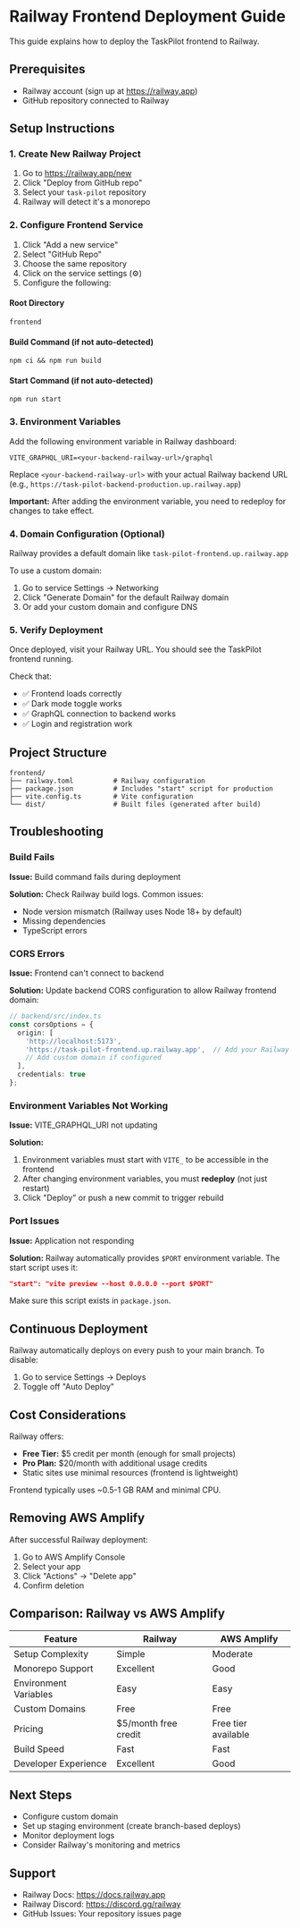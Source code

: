 # Railway Frontend Deployment Guide

This guide explains how to deploy the TaskPilot frontend to Railway.

## Prerequisites

- Railway account (sign up at https://railway.app)
- GitHub repository connected to Railway

## Setup Instructions

### 1. Create New Railway Project

1. Go to https://railway.app/new
2. Click "Deploy from GitHub repo"
3. Select your `task-pilot` repository
4. Railway will detect it's a monorepo

### 2. Configure Frontend Service

1. Click "Add a new service"
2. Select "GitHub Repo"
3. Choose the same repository
4. Click on the service settings (⚙️)
5. Configure the following:

#### Root Directory
```
frontend
```

#### Build Command (if not auto-detected)
```
npm ci && npm run build
```

#### Start Command (if not auto-detected)
```
npm run start
```

### 3. Environment Variables

Add the following environment variable in Railway dashboard:

```
VITE_GRAPHQL_URI=<your-backend-railway-url>/graphql
```

Replace `<your-backend-railway-url>` with your actual Railway backend URL (e.g., `https://task-pilot-backend-production.up.railway.app`)

**Important:** After adding the environment variable, you need to redeploy for changes to take effect.

### 4. Domain Configuration (Optional)

Railway provides a default domain like `task-pilot-frontend.up.railway.app`

To use a custom domain:
1. Go to service Settings → Networking
2. Click "Generate Domain" for the default Railway domain
3. Or add your custom domain and configure DNS

### 5. Verify Deployment

Once deployed, visit your Railway URL. You should see the TaskPilot frontend running.

Check that:
- ✅ Frontend loads correctly
- ✅ Dark mode toggle works
- ✅ GraphQL connection to backend works
- ✅ Login and registration work

## Project Structure

```
frontend/
├── railway.toml          # Railway configuration
├── package.json          # Includes "start" script for production
├── vite.config.ts        # Vite configuration
└── dist/                 # Built files (generated after build)
```

## Troubleshooting

### Build Fails

**Issue:** Build command fails during deployment

**Solution:** Check Railway build logs. Common issues:
- Node version mismatch (Railway uses Node 18+ by default)
- Missing dependencies
- TypeScript errors

### CORS Errors

**Issue:** Frontend can't connect to backend

**Solution:** Update backend CORS configuration to allow Railway frontend domain:

```typescript
// backend/src/index.ts
const corsOptions = {
  origin: [
    'http://localhost:5173',
    'https://task-pilot-frontend.up.railway.app',  // Add your Railway domain
    // Add custom domain if configured
  ],
  credentials: true
};
```

### Environment Variables Not Working

**Issue:** VITE_GRAPHQL_URI not updating

**Solution:** 
1. Environment variables must start with `VITE_` to be accessible in the frontend
2. After changing environment variables, you must **redeploy** (not just restart)
3. Click "Deploy" or push a new commit to trigger rebuild

### Port Issues

**Issue:** Application not responding

**Solution:** Railway automatically provides `$PORT` environment variable. The start script uses it:
```json
"start": "vite preview --host 0.0.0.0 --port $PORT"
```

Make sure this script exists in `package.json`.

## Continuous Deployment

Railway automatically deploys on every push to your main branch. To disable:
1. Go to service Settings → Deploys
2. Toggle off "Auto Deploy"

## Cost Considerations

Railway offers:
- **Free Tier:** $5 credit per month (enough for small projects)
- **Pro Plan:** $20/month with additional usage credits
- Static sites use minimal resources (frontend is lightweight)

Frontend typically uses ~0.5-1 GB RAM and minimal CPU.

## Removing AWS Amplify

After successful Railway deployment:

1. Go to AWS Amplify Console
2. Select your app
3. Click "Actions" → "Delete app"
4. Confirm deletion

## Comparison: Railway vs AWS Amplify

| Feature | Railway | AWS Amplify |
|---------|---------|-------------|
| Setup Complexity | Simple | Moderate |
| Monorepo Support | Excellent | Good |
| Environment Variables | Easy | Easy |
| Custom Domains | Free | Free |
| Pricing | $5/month free credit | Free tier available |
| Build Speed | Fast | Fast |
| Developer Experience | Excellent | Good |

## Next Steps

- Configure custom domain
- Set up staging environment (create branch-based deploys)
- Monitor deployment logs
- Consider Railway's monitoring and metrics

## Support

- Railway Docs: https://docs.railway.app
- Railway Discord: https://discord.gg/railway
- GitHub Issues: Your repository issues page
